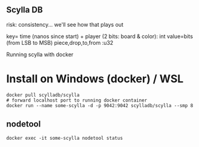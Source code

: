 ## Scylla DB

risk: consistency... we'll see how that plays out

key= time (nanos since start) + player (2 bits: board & color): int
value=bits (from LSB to MSB) piece,drop,to,from :u32

Running scylla with docker

# Install on Windows (docker) / WSL
```
docker pull scylladb/scylla
# forward localhost port to running docker container
docker run --name some-scylla -d -p 9042:9042 scylladb/scylla --smp 8
```

## nodetool
```
docker exec -it some-scylla nodetool status
```
